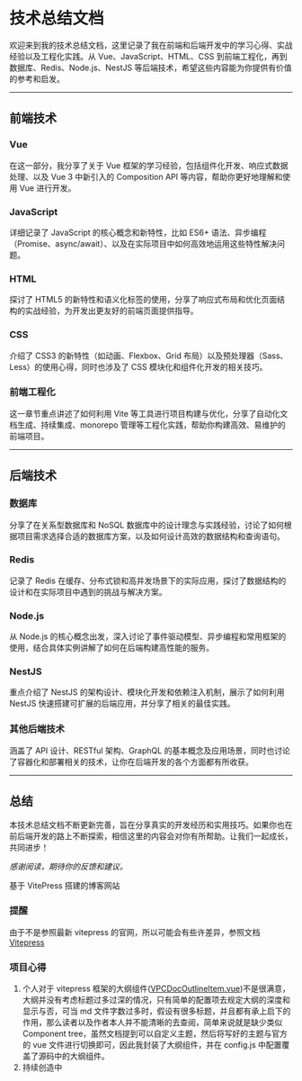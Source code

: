 # 技术总结文档

欢迎来到我的技术总结文档，这里记录了我在前端和后端开发中的学习心得、实战经验以及工程化实践。从 Vue、JavaScript、HTML、CSS 到前端工程化，再到数据库、Redis、Node.js、NestJS 等后端技术，希望这些内容能为你提供有价值的参考和启发。

---

## 前端技术

### Vue

在这一部分，我分享了关于 Vue 框架的学习经验，包括组件化开发、响应式数据处理、以及 Vue 3 中新引入的 Composition API 等内容，帮助你更好地理解和使用 Vue 进行开发。

### JavaScript

详细记录了 JavaScript 的核心概念和新特性，比如 ES6+ 语法、异步编程（Promise、async/await）、以及在实际项目中如何高效地运用这些特性解决问题。

### HTML

探讨了 HTML5 的新特性和语义化标签的使用，分享了响应式布局和优化页面结构的实战经验，为开发出更友好的前端页面提供指导。

### CSS

介绍了 CSS3 的新特性（如动画、Flexbox、Grid 布局）以及预处理器（Sass、Less）的使用心得，同时也涉及了 CSS 模块化和组件化开发的相关技巧。

### 前端工程化

这一章节重点讲述了如何利用 Vite 等工具进行项目构建与优化，分享了自动化文档生成、持续集成、monorepo 管理等工程化实践，帮助你构建高效、易维护的前端项目。

---

## 后端技术

### 数据库

分享了在关系型数据库和 NoSQL 数据库中的设计理念与实践经验，讨论了如何根据项目需求选择合适的数据库方案，以及如何设计高效的数据结构和查询语句。

### Redis

记录了 Redis 在缓存、分布式锁和高并发场景下的实际应用，探讨了数据结构的设计和在实际项目中遇到的挑战与解决方案。

### Node.js

从 Node.js 的核心概念出发，深入讨论了事件驱动模型、异步编程和常用框架的使用，结合具体实例讲解了如何在后端构建高性能的服务。

### NestJS

重点介绍了 NestJS 的架构设计、模块化开发和依赖注入机制，展示了如何利用 NestJS 快速搭建可扩展的后端应用，并分享了相关的最佳实践。

### 其他后端技术

涵盖了 API 设计、RESTful 架构、GraphQL 的基本概念及应用场景，同时也讨论了容器化和部署相关的技术，让你在后端开发的各个方面都有所收获。

---

## 总结

本技术总结文档不断更新完善，旨在分享真实的开发经历和实用技巧。如果你也在前后端开发的路上不断探索，相信这里的内容会对你有所帮助。让我们一起成长，共同进步！

*感谢阅读，期待你的反馈和建议。*


基于 VitePress 搭建的博客网站

### 提醒

由于不是参照最新 vitepress 的官网，所以可能会有些许差异，参照文档[Vitepress](https://vitepress.dev/)

### 项目心得

1. 个人对于 vitepress 框架的大纲组件([VPCDocOutlineItem.vue](https://github.com/vuejs/vitepress/blob/main/src/client/theme-default/components/VPDocOutlineItem.vue))不是很满意，大纲并没有考虑标题过多过深的情况，只有简单的配置项去规定大纲的深度和显示与否，可当 md 文件字数过多时，假设有很多标题，并且都有承上启下的作用，那么读者以及作者本人并不能清晰的去查阅，简单来说就是缺少类似 Component tree，虽然文档提到可以自定义主题，然后将写好的主题与官方的 vue 文件进行切换即可，因此我封装了大纲组件，并在 config.js 中配置覆盖了源码中的大纲组件。
2. 持续创造中
